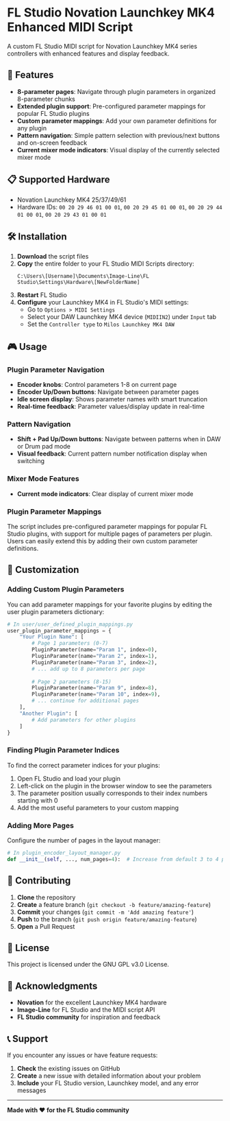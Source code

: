 # FL Studio Novation Launchkey MK4 Enhanced MIDI Script

A custom FL Studio MIDI script for Novation Launchkey MK4 series controllers with enhanced features and display feedback.


## 🚀 Features

- **8-parameter pages**: Navigate through plugin parameters in organized 8-parameter chunks
- **Extended plugin support**: Pre-configured parameter mappings for popular FL Studio plugins
- **Custom parameter mappings**: Add your own parameter definitions for any plugin
- **Pattern navigation**: Simple pattern selection with previous/next buttons and on-screen feedback
- **Current mixer mode indicators**: Visual display of the currently selected mixer mode


## 📋 Supported Hardware

- Novation Launchkey MK4 25/37/49/61
- Hardware IDs: `00 20 29 46 01 00 01`, `00 20 29 45 01 00 01`, `00 20 29 44 01 00 01`, `00 20 29 43 01 00 01`


## 🛠️ Installation

1. **Download** the script files
2. **Copy** the entire folder to your FL Studio MIDI Scripts directory:
   ```
   C:\Users\[Username]\Documents\Image-Line\FL Studio\Settings\Hardware\[NewFolderName]
   ```
3. **Restart** FL Studio
4. **Configure** your Launchkey MK4 in FL Studio's MIDI settings:
   - Go to `Options > MIDI Settings`
   - Select your DAW Launchkey MK4 device (`MIDIIN2`) under `Input` tab
   - Set the `Controller type` to `Milos Launchkey MK4 DAW`


## 🎮 Usage

### Plugin Parameter Navigation
- **Encoder knobs**: Control parameters 1-8 on current page
- **Encoder Up/Down buttons**: Navigate between parameter pages
- **Idle screen display**: Shows parameter names with smart truncation
- **Real-time feedback**: Parameter values/display update in real-time

### Pattern Navigation
- **Shift + Pad Up/Down buttons**: Navigate between patterns when in DAW or Drum pad mode
- **Visual feedback**: Current pattern number notification display when switching

### Mixer Mode Features
- **Current mode indicators**: Clear display of current mixer mode


### Plugin Parameter Mappings
The script includes pre-configured parameter mappings for popular FL Studio plugins, with support for multiple pages of parameters per plugin. Users can easily extend this by adding their own custom parameter definitions.

## 🔧 Customization

### Adding Custom Plugin Parameters
You can add parameter mappings for your favorite plugins by editing the user plugin parameters dictionary:

```python
# In user/user_defined_plugin_mappings.py
user_plugin_parameter_mappings = {
    "Your Plugin Name": [
        # Page 1 parameters (0-7)
        PluginParameter(name="Param 1", index=0),
        PluginParameter(name="Param 2", index=1),
        PluginParameter(name="Param 3", index=2),
        # ... add up to 8 parameters per page
        
        # Page 2 parameters (8-15)
        PluginParameter(name="Param 9", index=8),
        PluginParameter(name="Param 10", index=9),
        # ... continue for additional pages
    ],
    "Another Plugin": [
        # Add parameters for other plugins
    ]
}
```

### Finding Plugin Parameter Indices
To find the correct parameter indices for your plugins:
1. Open FL Studio and load your plugin
2. Left-click on the plugin in the browser window to see the parameters
3. The parameter position usually corresponds to their index numbers starting with 0
4. Add the most useful parameters to your custom mapping

### Adding More Pages
Configure the number of pages in the layout manager:

```python
# In plugin_encoder_layout_manager.py
def __init__(self, ..., num_pages=4):  # Increase from default 3 to 4 pages
```


## 🤝 Contributing

1. **Clone** the repository
2. **Create** a feature branch (`git checkout -b feature/amazing-feature`)
3. **Commit** your changes (`git commit -m 'Add amazing feature'`)
4. **Push** to the branch (`git push origin feature/amazing-feature`)
5. **Open** a Pull Request


## 📝 License

This project is licensed under the GNU GPL v3.0 License.


## 🙏 Acknowledgments

- **Novation** for the excellent Launchkey MK4 hardware
- **Image-Line** for FL Studio and the MIDI script API
- **FL Studio community** for inspiration and feedback


## 📞 Support

If you encounter any issues or have feature requests:

1. **Check** the existing issues on GitHub
2. **Create** a new issue with detailed information about your problem
3. **Include** your FL Studio version, Launchkey model, and any error messages

---

**Made with ❤️ for the FL Studio community**
